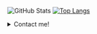 <!-- ![Alt Text](https://mir-s3-cdn-cf.behance.net/project_modules/max_1200/4ff07986208593.5d9a654e92f36.gif) -->

![GitHub Stats](https://github-readme-stats.vercel.app/api?username=ndbac&theme=default) [![Top Langs](https://github-readme-stats.vercel.app/api/top-langs/?username=ndbac&layout=compact)](https://github.com/anuraghazra/github-readme-stats)


<!-- :mag: I'm working on... <br> -->

<!--  [![Readme Card](https://github-readme-stats.vercel.app/api/pin/?username=ndbac&repo=blendaProject-blog-backend)](https://github.com/ndbac/blendaProject-blog-backend)  [![Readme Card](https://github-readme-stats.vercel.app/api/pin/?username=ndbac&repo=blendaProject-blog-frontend)](https://github.com/ndbac/blendaProject-blog-frontend) 
 -->
</details>

<details>
  
  <summary>Contact me!</summary>
<br>
https://ndbac.github.io/NguyenDinhBac/
 
</details>

